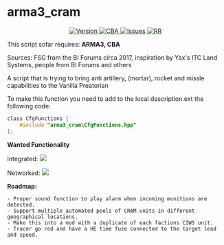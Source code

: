 # arma3_cram

<p align="center">
    <a href="https://github.com/PaxJaromeMalues/arma3_cram/releases/latest">
        <img src="https://img.shields.io/badge/Version-1.0.a.1-yellow.svg" alt="Version">
    </a>
	<a href="https://github.com/CBATeam/CBA_A3/releases">
        <img src="https://img.shields.io/badge/CBA-blue.svg" alt="CBA">
    </a>
    <a href="https://github.com/PaxJaromeMalues/arma3_cram/issues">
        <img src="https://img.shields.io/github/issues-raw/PaxJaromeMalues/arma3_cram.svg?label=Issues" alt="Issues">
    </a>
    <a href="https://arma3.rosenrudel.de/">
        <img src="https://img.shields.io/badge/RR-ARMA-lightgrey.svg?colorA=B19E71&colorB=1A6BB6" alt="RR">
    </a>
</p>

This script sofar requires: **ARMA3, CBA**

Sources: FSG from the BI Forums circa 2017, inspiration by Yax's ITC Land Systems, people from BI Forums and others

A script that is trying to bring anti artillery, (mortar), rocket and missle capabilities to the Vanilla Preatorian

To make this function you need to add to the local description.ext the following code:

```c
class CfgFunctions {
    #include "arma3_cram\CfgFunctions.hpp"
};
```

**Wanted Functionality**

Integrated:
<img src="https://i.imgur.com/B9lKGW8.png">

Networked:
<img src="https://i.imgur.com/bIpXPfl.png">

**Roadmap:**

```
- Proper sound function to play alarm when incoming munitions are detected.
- Support multiple automated pools of CRAM units in different geographical locations.
- Make this into a mod with a duplicate of each factions CIWS unit.
- Tracer go red and have a HE time fuze connected to the target lead and speed.
```